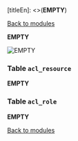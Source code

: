 [titleEn]: <>(__EMPTY__)

[Back to modules](./../10-modules.md)

__EMPTY__

![__EMPTY__](./dist/erd-shopware-core-framework-acl.png)


### Table `acl_resource`

__EMPTY__


### Table `acl_role`

__EMPTY__


[Back to modules](./../10-modules.md)

